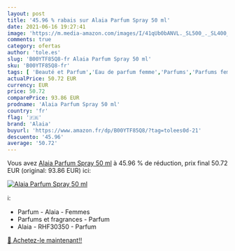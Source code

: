 ```yaml
---
layout: post
title: '45.96 % rabais sur Alaia Parfum Spray 50 ml'
date: 2021-06-16 19:27:41
image: 'https://m.media-amazon.com/images/I/41qUb0bANVL._SL500_._SL400_.jpg'
comments: true
category: ofertas
author: 'tole.es'
slug: 'B00YTF85Q8-fr Alaia Parfum Spray 50 ml'
sku: 'B00YTF85Q8-fr'
tags: [ 'Beauté et Parfum','Eau de parfum femme','Parfums','Parfums femme','alaia', ]
actualPrice: 50.72 EUR
currency: EUR
price: 50.72
comparePrice: 93.86 EUR
prodname: 'Alaia Parfum Spray 50 ml'
country: 'fr'
flag: '🇫🇷'
brand: 'Alaia'
buyurl: 'https://www.amazon.fr/dp/B00YTF85Q8/?tag=tolees0d-21'
descuento: '45.96'
average: '50.72'
---
```


Vous avez [Alaia Parfum Spray 50 ml](https://www.amazon.fr/dp/B00YTF85Q8/?tag=tolees0d-21)  à  45.96 % de réduction, prix final  50.72 EUR (original: 93.86 EUR) ici:

[![Alaia Parfum Spray 50 ml](https://m.media-amazon.com/images/I/41qUb0bANVL._SL500_._SL400_.jpg)](https://www.amazon.fr/dp/B00YTF85Q8/?tag=tolees0d-21)

ℹ️:

- Parfum - Alaia - Femmes
- Parfums et fragrances - Parfum
- Alaia - RHF30350 - Parfum

[🛒 Achetez-le maintenant!!](https://www.amazon.fr/dp/B00YTF85Q8/?tag=tolees0d-21)
